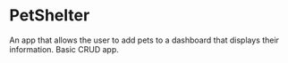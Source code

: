 # PetShelter

An app that allows the user to add pets to a dashboard that displays their information. Basic CRUD app.
